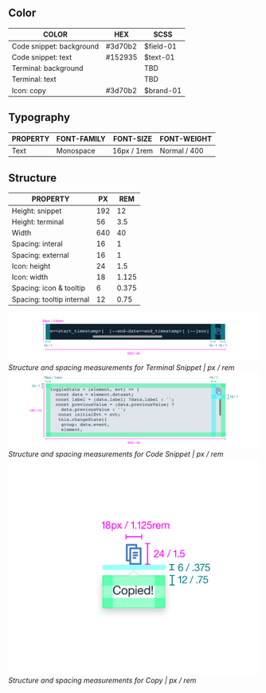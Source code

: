 ## Color
| COLOR                    | HEX     | SCSS      |
|--------------------------|---------|-----------|
| Code snippet: background | #3d70b2 | $field-01 |
| Code snippet: text       | #152935 | $text-01  |
| Terminal: background     |         | TBD       |
| Terminal: text           |         | TBD       |
| Icon: copy               | #3d70b2 | $brand-01 |


## Typography 
| PROPERTY | FONT-FAMILY | FONT-SIZE   | FONT-WEIGHT  |
|----------|-------------|-------------|--------------|
| Text     | Monospace   | 16px / 1rem | Normal / 400 |


## Structure
| PROPERTY          | PX  | REM   |
|-------------------|-----|-------|
| Height: snippet   | 192 | 12    |
| Height: terminal  | 56  | 3.5   |
| Width             | 640 | 40    |
| Spacing: interal  | 16  | 1     |
| Spacing: external | 16  | 1     |
| Icon: height      | 24  | 1.5   |
| Icon: width       | 18  | 1.125 |
| Spacing: icon & tooltip | 6 | 0.375|
| Spacing: tooltip internal | 12 | 0.75|

![](images/code-snippet-style-1.png)
_Structure and spacing measurements for Terminal Snippet | px / rem_
![](images/code-snippet-style-2.png)
_Structure and spacing measurements for Code Snippet | px / rem_
![](images/code-snippet-style-3.png)
_Structure and spacing measurements for Copy | px / rem_
